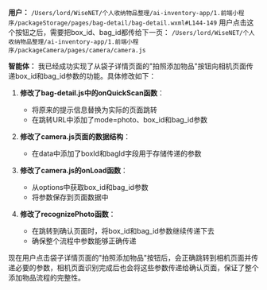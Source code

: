 **用户：** 
`/Users/lord/WiseNET/个人收纳物品整理/ai-inventory-app/1.前端小程序/packageStorage/pages/bag-detail/bag-detail.wxml#L144-149`  用户点击这个按钮之后，需要把box_id、bag_id都传给下一页： `/Users/lord/WiseNET/个人收纳物品整理/ai-inventory-app/1.前端小程序/packageCamera/pages/camera/camera.js`

**智能体：** 
我已经成功实现了从袋子详情页面的"拍照添加物品"按钮向相机页面传递box_id和bag_id参数的功能。具体修改如下：

1. **修改了bag-detail.js中的onQuickScan函数**：
   - 将原来的提示信息替换为实际的页面跳转
   - 在跳转URL中添加了mode=photo、box_id和bag_id参数

2. **修改了camera.js页面的数据结构**：
   - 在data中添加了boxId和bagId字段用于存储传递的参数

3. **修改了camera.js的onLoad函数**：
   - 从options中获取box_id和bag_id参数
   - 将参数保存到页面数据中

4. **修改了recognizePhoto函数**：
   - 在跳转到确认页面时，将box_id和bag_id参数继续传递下去
   - 确保整个流程中参数能够正确传递

现在用户点击袋子详情页面的"拍照添加物品"按钮后，会正确跳转到相机页面并传递必要的参数，相机页面识别完成后也会将这些参数传递给确认页面，保证了整个添加物品流程的完整性。